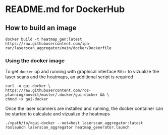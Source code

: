 # README.md for DockerHub

## How to build an image

```
docker build -t heatmap_gen:latest https://raw.githubusercontent.com/ipa-rar/laserscan_aggregator/main/docker/Dockerfile
```

### Using the docker image

To get `docker` up and running with graphical interface `RViz` to vizualize the laser scans and the heatmaps, an additional script is required
```
curl -o gui-docker \
https://raw.githubusercontent.com/ros-planning/moveit/master/.docker/gui-docker && \
chmod +x gui-docker
```

Once the laser scanners are installed and running, the docker container can be started to calculate and vizualize the heatmaps
```
./<path/to/>gui-docker --net=host laserscan_aggregator:latest roslaunch laserscan_aggregator heatmap_generator.launch
```